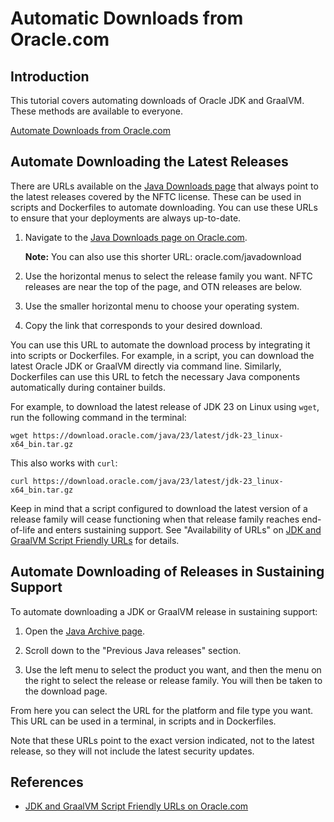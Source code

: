 # Automatic Downloads from Oracle.com


## Introduction
This tutorial covers automating downloads of Oracle JDK and GraalVM. These methods are available to everyone.

[Automate Downloads from Oracle.com](videohub:1_b66ya1gy)


## Automate Downloading the Latest Releases
There are URLs available on the [Java Downloads page](https://www.oracle.com/java/technologies/downloads/) that always point to the latest releases covered by the NFTC license. These can be used in scripts and Dockerfiles to automate downloading. You can use these URLs to ensure that your deployments are always up-to-date.

1. Navigate to the [Java Downloads page on Oracle.com](https://www.oracle.com/java/technologies/downloads/).

    **Note:** You can also use this shorter URL: oracle.com/javadownload

2. Use the horizontal menus to select the release family you want. NFTC releases are near the top of the page, and OTN releases are below.

3. Use the smaller horizontal menu to choose your operating system.

4. Copy the link that corresponds to your desired download.

You can use this URL to automate the download process by integrating it into scripts or Dockerfiles. For example, in a script, you can download the latest Oracle JDK or GraalVM directly via command line. Similarly, Dockerfiles can use this URL to fetch the necessary Java components automatically during container builds.

For example, to download the latest release of JDK 23 on Linux using `wget`, run the following command in the terminal:
```
wget https://download.oracle.com/java/23/latest/jdk-23_linux-x64_bin.tar.gz
```
This also works with `curl`:
```
curl https://download.oracle.com/java/23/latest/jdk-23_linux-x64_bin.tar.gz
```

Keep in mind that a script configured to download the latest version of a release family will cease functioning when that release family reaches end-of-life and enters sustaining support. See "Availability of URLs" on [JDK and GraalVM Script Friendly URLs](https://www.oracle.com/java/technologies/jdk-script-friendly-urls/) for details.


## Automate Downloading of Releases in Sustaining Support
To automate downloading a JDK or GraalVM release in sustaining support:

1. Open the [Java Archive page](https://www.oracle.com/java/technologies/downloads/archive/).

2. Scroll down to the "Previous Java releases" section.

3. Use the left menu to select the product you want, and then the menu on the right to select the release or release family. You will then be taken to the download page.

From here you can select the URL for the platform and file type you want. This URL can be used in a terminal, in scripts and in Dockerfiles.

Note that these URLs point to the exact version indicated, not to the latest release, so they will not include the latest security updates.


## References
- [JDK and GraalVM Script Friendly URLs on Oracle.com](https://www.oracle.com/java/technologies/jdk-script-friendly-urls/)